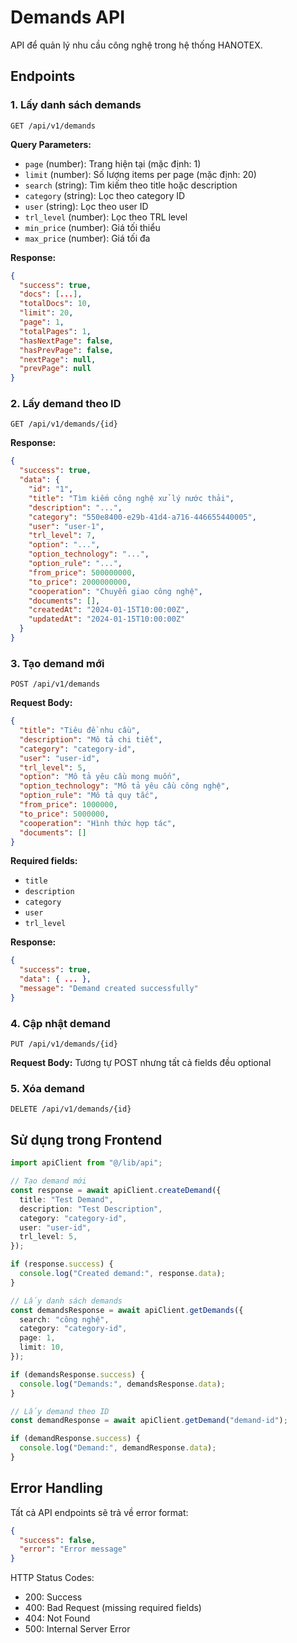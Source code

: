 # Demands API

API để quản lý nhu cầu công nghệ trong hệ thống HANOTEX.

## Endpoints

### 1. Lấy danh sách demands

```
GET /api/v1/demands
```

**Query Parameters:**

- `page` (number): Trang hiện tại (mặc định: 1)
- `limit` (number): Số lượng items per page (mặc định: 20)
- `search` (string): Tìm kiếm theo title hoặc description
- `category` (string): Lọc theo category ID
- `user` (string): Lọc theo user ID
- `trl_level` (number): Lọc theo TRL level
- `min_price` (number): Giá tối thiểu
- `max_price` (number): Giá tối đa

**Response:**

```json
{
  "success": true,
  "docs": [...],
  "totalDocs": 10,
  "limit": 20,
  "page": 1,
  "totalPages": 1,
  "hasNextPage": false,
  "hasPrevPage": false,
  "nextPage": null,
  "prevPage": null
}
```

### 2. Lấy demand theo ID

```
GET /api/v1/demands/{id}
```

**Response:**

```json
{
  "success": true,
  "data": {
    "id": "1",
    "title": "Tìm kiếm công nghệ xử lý nước thải",
    "description": "...",
    "category": "550e8400-e29b-41d4-a716-446655440005",
    "user": "user-1",
    "trl_level": 7,
    "option": "...",
    "option_technology": "...",
    "option_rule": "...",
    "from_price": 500000000,
    "to_price": 2000000000,
    "cooperation": "Chuyển giao công nghệ",
    "documents": [],
    "createdAt": "2024-01-15T10:00:00Z",
    "updatedAt": "2024-01-15T10:00:00Z"
  }
}
```

### 3. Tạo demand mới

```
POST /api/v1/demands
```

**Request Body:**

```json
{
  "title": "Tiêu đề nhu cầu",
  "description": "Mô tả chi tiết",
  "category": "category-id",
  "user": "user-id",
  "trl_level": 5,
  "option": "Mô tả yêu cầu mong muốn",
  "option_technology": "Mô tả yêu cầu công nghệ",
  "option_rule": "Mô tả quy tắc",
  "from_price": 1000000,
  "to_price": 5000000,
  "cooperation": "Hình thức hợp tác",
  "documents": []
}
```

**Required fields:**

- `title`
- `description`
- `category`
- `user`
- `trl_level`

**Response:**

```json
{
  "success": true,
  "data": { ... },
  "message": "Demand created successfully"
}
```

### 4. Cập nhật demand

```
PUT /api/v1/demands/{id}
```

**Request Body:** Tương tự POST nhưng tất cả fields đều optional

### 5. Xóa demand

```
DELETE /api/v1/demands/{id}
```

## Sử dụng trong Frontend

```typescript
import apiClient from "@/lib/api";

// Tạo demand mới
const response = await apiClient.createDemand({
  title: "Test Demand",
  description: "Test Description",
  category: "category-id",
  user: "user-id",
  trl_level: 5,
});

if (response.success) {
  console.log("Created demand:", response.data);
}

// Lấy danh sách demands
const demandsResponse = await apiClient.getDemands({
  search: "công nghệ",
  category: "category-id",
  page: 1,
  limit: 10,
});

if (demandsResponse.success) {
  console.log("Demands:", demandsResponse.data);
}

// Lấy demand theo ID
const demandResponse = await apiClient.getDemand("demand-id");

if (demandResponse.success) {
  console.log("Demand:", demandResponse.data);
}
```

## Error Handling

Tất cả API endpoints sẽ trả về error format:

```json
{
  "success": false,
  "error": "Error message"
}
```

HTTP Status Codes:

- 200: Success
- 400: Bad Request (missing required fields)
- 404: Not Found
- 500: Internal Server Error
